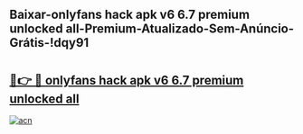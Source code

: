 
## Baixar-onlyfans hack apk v6 6.7 premium unlocked all-Premium-Atualizado-Sem-Anúncio-Grátis-!dqy91

# <h2><a href="https://andorid.site?title=onlyfans_hack_apk_v6_6.7_premium_unlocked_all&ref=27">🔗👉 🔴 onlyfans hack apk v6 6.7 premium unlocked all</a></h2>

[![acn](https://github.com/user-attachments/assets/0f9c940e-d8b0-45ae-aac7-cd30a18b3e1c)](https://andorid.site?title=onlyfans_hack_apk_v6_6.7_premium_unlocked_all&ref=27)

